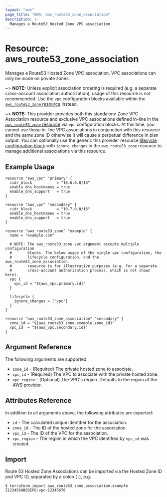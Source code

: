 ```yaml
---
layout: "aws"
page_title: "AWS: aws_route53_zone_association"
description: |-
  Manages a Route53 Hosted Zone VPC association
---
```


# Resource: aws_route53_zone_association

Manages a Route53 Hosted Zone VPC association. VPC associations can only be made on private zones.

~> **NOTE:** Unless explicit association ordering is required (e.g. a separate cross-account association authorization), usage of this resource is not recommended. Use the `vpc` configuration blocks available within the [`aws_route53_zone` resource](/docs/providers/aws/r/route53_zone.html) instead.

~> **NOTE:** This provider provides both this standalone Zone VPC Association resource and exclusive VPC associations defined in-line in the [`aws_route53_zone` resource](/docs/providers/aws/r/route53_zone.html) via `vpc` configuration blocks. At this time, you cannot use those in-line VPC associations in conjunction with this resource and the same zone ID otherwise it will cause a perpetual difference in plan output. You can optionally use the generic this provider resource [lifecycle configuration block](/docs/configuration/resources.html#lifecycle) with `ignore_changes` in the `aws_route53_zone` resource to manage additional associations via this resource.

## Example Usage

```hcl
resource "aws_vpc" "primary" {
  cidr_block           = "10.6.0.0/16"
  enable_dns_hostnames = true
  enable_dns_support   = true
}

resource "aws_vpc" "secondary" {
  cidr_block           = "10.7.0.0/16"
  enable_dns_hostnames = true
  enable_dns_support   = true
}

resource "aws_route53_zone" "example" {
  name = "example.com"

  # NOTE: The aws_route53_zone vpc argument accepts multiple configuration
  #       blocks. The below usage of the single vpc configuration, the
  #       lifecycle configuration, and the aws_route53_zone_association
  #       resource is for illustrative purposes (e.g. for a separate
  #       cross-account authorization process, which is not shown here).
  vpc {
    vpc_id = "${aws_vpc.primary.id}"
  }

  lifecycle {
    ignore_changes = ["vpc"]
  }
}

resource "aws_route53_zone_association" "secondary" {
  zone_id = "${aws_route53_zone.example.zone_id}"
  vpc_id  = "${aws_vpc.secondary.id}"
}
```

## Argument Reference

The following arguments are supported:

* `zone_id` - (Required) The private hosted zone to associate.
* `vpc_id` - (Required) The VPC to associate with the private hosted zone.
* `vpc_region` - (Optional) The VPC's region. Defaults to the region of the AWS provider.

## Attributes Reference

In addition to all arguments above, the following attributes are exported:

* `id` - The calculated unique identifier for the association.
* `zone_id` - The ID of the hosted zone for the association.
* `vpc_id` - The ID of the VPC for the association.
* `vpc_region` - The region in which the VPC identified by `vpc_id` was created.

## Import

Route 53 Hosted Zone Associations can be imported via the Hosted Zone ID and VPC ID, separated by a colon (`:`), e.g.

```
$ terraform import aws_route53_zone_association.example Z123456ABCDEFG:vpc-12345678
```
